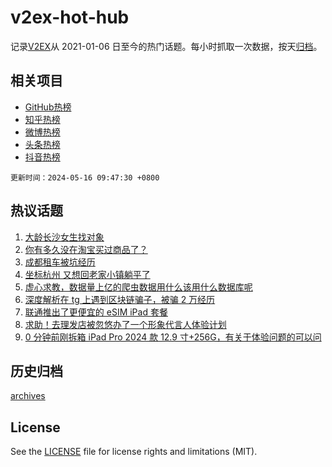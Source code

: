 # v2ex-hot-hub

 记录[V2EX](https://www.v2ex.com/)从 2021-01-06 日至今的热门话题。每小时抓取一次数据，按天[归档](archives)。
 
 ## 相关项目

- [GitHub热榜](https://github.com/snaildev/github-hot-hub)
- [知乎热榜](https://github.com/snaildev/zhihu-hot-hub)
- [微博热榜](https://github.com/snaildev/weibo-hot-hub)
- [头条热榜](https://github.com/snaildev/toutiao-hot-hub)
- [抖音热榜](https://github.com/snaildev/douyin-hot-hub)


 `更新时间：2024-05-16 09:47:30 +0800`

## 热议话题

1. [大龄长沙女生找对象](https://www.v2ex.com/t/1040998)
1. [你有多久没在淘宝买过商品了？](https://www.v2ex.com/t/1040955)
1. [成都租车被坑经历](https://www.v2ex.com/t/1040882)
1. [坐标杭州 又想回老家小镇躺平了](https://www.v2ex.com/t/1041037)
1. [虚心求教，数据量上亿的爬虫数据用什么该用什么数据库呢](https://www.v2ex.com/t/1040896)
1. [深度解析在 tg 上遇到区块链骗子，被骗 2 万经历](https://www.v2ex.com/t/1040918)
1. [联通推出了更便宜的 eSIM iPad 套餐](https://www.v2ex.com/t/1040926)
1. [求助！去理发店被忽悠办了一个形象代言人体验计划](https://www.v2ex.com/t/1041046)
1. [0 分钟前刚拆箱 iPad Pro 2024 款 12.9 寸+256G，有关于体验问题的可以问](https://www.v2ex.com/t/1041079)

## 历史归档

[archives](archives)

## License

See the [LICENSE](LICENSE) file for license rights and limitations (MIT).
